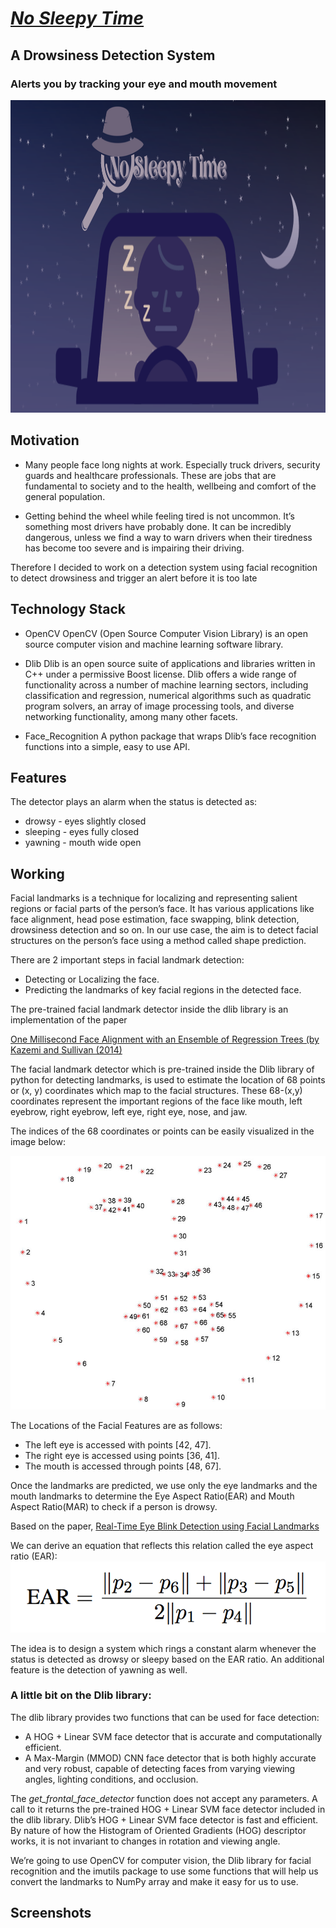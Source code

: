# [_No Sleepy Time_](https://github.com/SammriddhGupta/NoSleepyTime/edit/main/README.md)

## A Drowsiness Detection System
### Alerts you by tracking your eye and mouth movement

<img src = "Images/No Sleepy Time.png" width=2000 height=500>

## Motivation

- Many people face long nights at work. Especially truck drivers, security guards and healthcare professionals. These are jobs that are fundamental to society and to the health, wellbeing and comfort of the general population. 

- Getting behind the wheel while feeling tired is not uncommon. It’s something most drivers have probably done. It can be incredibly dangerous, unless we find a way to warn drivers when their tiredness has become too severe and is impairing their driving.

Therefore I decided to work on a detection system using facial recognition to detect drowsiness and trigger an alert before it is too late

## Technology Stack

- OpenCV
OpenCV (Open Source Computer Vision Library) is an open source computer vision and machine learning software library. 

- Dlib 
Dlib is an open source suite of applications and libraries written in C++ under a permissive Boost license. Dlib offers a wide range of functionality across a number of machine learning sectors, including classification and regression, numerical algorithms such as quadratic program solvers, an array of image processing tools, and diverse networking functionality, among many other facets.

- Face_Recognition
A python package that wraps Dlib’s face recognition functions into a simple, easy to use API.


## Features
The detector plays an alarm when the status is detected as: 
- drowsy - eyes slightly closed
- sleeping - eyes fully closed
- yawning - mouth wide open


## Working 

Facial landmarks is a technique for localizing and representing salient regions or facial parts of the person’s face. It has various applications like face alignment, head pose estimation, face swapping, blink detection, drowsiness detection and so on. 
In our use case, the aim is to detect facial structures on the person’s face using a method called shape prediction.

There are 2 important steps in facial landmark detection: 
- Detecting or Localizing the face.
- Predicting the landmarks of key facial regions in the detected face.

The pre-trained facial landmark detector inside the dlib library is an implementation of the paper 

[One Millisecond Face Alignment with an Ensemble of Regression Trees (by Kazemi and Sullivan (2014)](https://www.cv-foundation.org/openaccess/content_cvpr_2014/papers/Kazemi_One_Millisecond_Face_2014_CVPR_paper.pdf) 

The facial landmark detector which is pre-trained inside the Dlib library of python for detecting landmarks, is used to estimate the location of 68 points or (x, y) coordinates which map to the facial structures. 
These 68-(x,y) coordinates represent the important regions of the face like mouth, left eyebrow, right eyebrow, left eye, right eye, nose, and jaw.

The indices of the 68 coordinates or points can be easily visualized in the image below:

<img src = "Images/68-facial-landmarks.png">

The Locations of the Facial Features are as follows:
- The left eye is accessed with points [42, 47].
- The right eye is accessed using points [36, 41].
- The mouth is accessed through points [48, 67].

Once the landmarks are predicted, we use only the eye landmarks and the mouth landmarks to determine the Eye Aspect Ratio(EAR) and Mouth Aspect Ratio(MAR) to check if a person is drowsy.

Based on the paper, [Real-Time Eye Blink Detection using Facial Landmarks](http://vision.fe.uni-lj.si/cvww2016/proceedings/papers/05.pdf)

We can derive an equation that reflects this relation called the eye aspect ratio (EAR):
<img src = "Images/EAR_formula.png">

The idea is to design a system which rings a constant alarm whenever the status is detected as drowsy or sleepy based on the EAR ratio. 
An additional feature is the detection of yawning as well. 

### A little bit on the Dlib library: 

The dlib library provides two functions that can be used for face detection:
- A HOG + Linear SVM face detector that is accurate and computationally efficient.
- A Max-Margin (MMOD) CNN face detector that is both highly accurate and very robust, capable of detecting faces from varying viewing angles, lighting conditions, and occlusion.

The _get_frontal_face_detector_ function does not accept any parameters. 
A call to it returns the pre-trained HOG + Linear SVM face detector included in the dlib library.
Dlib’s HOG + Linear SVM face detector is fast and efficient. By nature of how the Histogram of Oriented Gradients (HOG) descriptor works, it is not invariant to changes in rotation and viewing angle.

We’re going to use OpenCV for computer vision, the Dlib library for facial recognition and the imutils package to use some functions that will help us convert the landmarks to NumPy array and make it easy for us to use. 

## Screenshots

